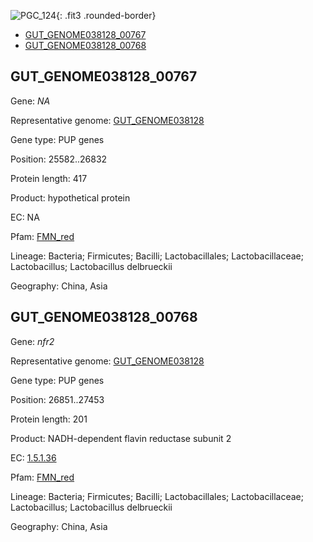 ![PGC_124](../static/images/Clusters_figure/PGC_124.jpg){: .fit3 .rounded-border}

<ul id="myTab" class="nav nav-tabs">
  <li class="active">
        <a href="#tab1" data-toggle="tab">GUT_GENOME038128_00767</a>
  </li>
<li><a href="#tab2" data-toggle="tab">GUT_GENOME038128_00768</a></li>
</ul>

<div id="myTabContent" class="tab-content">
  <div class="tab-pane fade in active" id="tab1">

<h2 id="GUT_GENOME038128_00767">GUT_GENOME038128_00767</h2>
<p>Gene: <em>NA</em>
<p>Representative genome: <a href="https://www.ebi.ac.uk/metagenomics/genomes/MGYG-HGUT-01369">GUT_GENOME038128</a></p>
<p>Gene type: PUP genes</p>
<p>Position: 25582..26832</p>
<p>Protein length: 417</p>
<p>Product: hypothetical protein</p>
<p>EC: NA</p>
<p>Pfam: <a href="http://pfam.xfam.org/family/FMN_red">FMN_red</a></p>

<p>Lineage: Bacteria; Firmicutes; Bacilli; Lactobacillales; Lactobacillaceae; Lactobacillus; Lactobacillus delbrueckii</p>
<p>Geography: China, Asia</p>
  </div>

  <div class="tab-pane fade" id="tab2">

<h2 id="GUT_GENOME038128_00768">GUT_GENOME038128_00768</h2>
<p>Gene: <em>nfr2</em></p>
<p>Representative genome: <a href="https://www.ebi.ac.uk/metagenomics/genomes/MGYG-HGUT-01369">GUT_GENOME038128</a></p>
<p>Gene type: PUP genes</p>
<p>Position: 26851..27453</p>
<p>Protein length: 201</p>
<p>Product: NADH-dependent flavin reductase subunit 2</p>
<p>EC: <a href="https://www.brenda-enzymes.org/enzyme.php?ecno=1.5.1.36">1.5.1.36</a></p>
<p>Pfam: <a href="http://pfam.xfam.org/family/FMN_red">FMN_red</a></p>

<p>Lineage: Bacteria; Firmicutes; Bacilli; Lactobacillales; Lactobacillaceae; Lactobacillus; Lactobacillus delbrueckii</p>
<p>Geography: China, Asia</p>

  </div>
</div>
